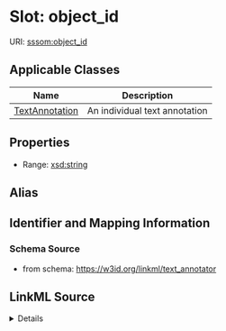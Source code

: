 # Slot: object_id

URI: [sssom:object_id](http://w3id.org/sssom/object_id)



<!-- no inheritance hierarchy -->




## Applicable Classes

| Name | Description |
| --- | --- |
[TextAnnotation](TextAnnotation.md) | An individual text annotation






## Properties

* Range: [xsd:string](http://www.w3.org/2001/XMLSchema#string)






## Alias




## Identifier and Mapping Information







### Schema Source


* from schema: https://w3id.org/linkml/text_annotator




## LinkML Source

<details>
```yaml
name: object_id
from_schema: https://w3id.org/linkml/text_annotator
exact_mappings:
- bpa:annotatedClass.id
rank: 1000
slot_uri: sssom:object_id
alias: object_id
owner: TextAnnotation
domain_of:
- TextAnnotation
range: string

```
</details>